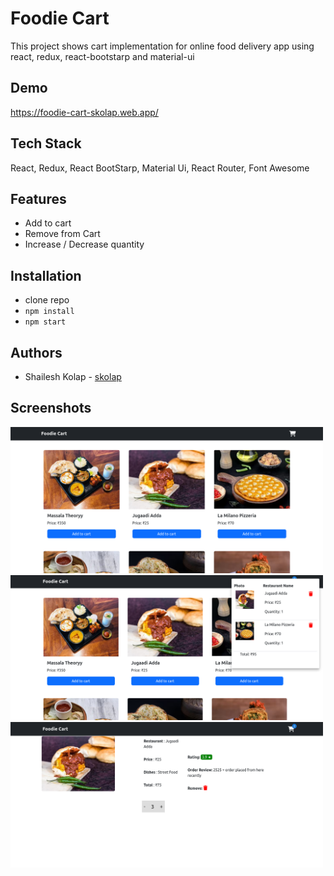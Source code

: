 # Foodie Cart

This project shows cart implementation for online food delivery app using react, redux, react-bootstarp and material-ui

## Demo

https://foodie-cart-skolap.web.app/

## Tech Stack

React, Redux, React BootStarp, Material Ui, React Router, Font Awesome

## Features

- Add to cart
- Remove from Cart
- Increase / Decrease quantity

## Installation

- clone repo
- `npm install`
- `npm start`

## Authors

- Shailesh Kolap - [skolap](https://github.com/Skolap)

## Screenshots

<img src="./src/assets/screenshots/1.png" width="500"> <br>
<img src="./src/assets/screenshots/2.png" width="500"> <br>
<img src="./src/assets/screenshots/3.png" width="500"> <br>

<!-- ![Alt text](/src/assets/screenshots/1.png?raw=true "Home")
![Alt text](/src/assets/screenshots/2.png?raw=true "Cart")
![Alt text](/src/assets/screenshots/3.png?raw=true "Card Details") -->
